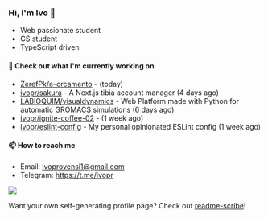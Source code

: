 ### Hi, I'm Ivo 👋

* Web passionate student
* CS student
* TypeScript driven

#### 👷 Check out what I'm currently working on

- [ZerefPk/e-orcamento](https://github.com/ZerefPk/e-orcamento) -  (today)
- [ivopr/sakura](https://github.com/ivopr/sakura) - A Next.js tibia account manager (4 days ago)
- [LABIOQUIM/visualdynamics](https://github.com/LABIOQUIM/visualdynamics) - Web Platform made with Python for automatic GROMACS simulations (6 days ago)
- [ivopr/ignite-coffee-02](https://github.com/ivopr/ignite-coffee-02) -  (1 week ago)
- [ivopr/eslint-config](https://github.com/ivopr/eslint-config) - My personal opinionated ESLint config (1 week ago)

#### 📫 How to reach me

- Email: [ivoprovensi1@gmail.com](mailto://ivoprovensi1@gmail.com)
- Telegram: https://t.me/ivopr

![](https://github-readme-stats.vercel.app/api/top-langs/?username=ivopr&langs_count=10&layout=compact&theme=react&hide_border=true&bg_color=0D1117&title_color=5ce1e6&icon_color=5ce1e6)

Want your own self-generating profile page? Check out [readme-scribe](https://github.com/muesli/readme-scribe)!

